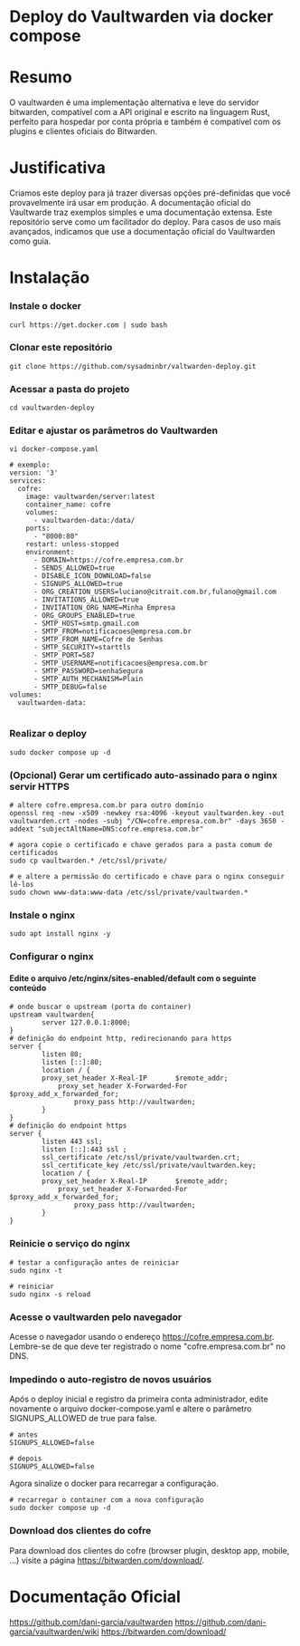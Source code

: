# Deploy do Vaultwarden via docker compose

# Resumo  
O vaultwarden é uma implementação alternativa e leve do servidor bitwarden, compatível com a API original e escrito na linguagem Rust, perfeito para hospedar por conta própria e também é compatível com os plugins e clientes oficiais do Bitwarden.

# Justificativa  
Criamos este deploy para já trazer diversas opções pré-definidas que você provavelmente irá usar em produção. A documentação oficial do Vaultwarde traz exemplos simples e uma documentação extensa. Este repositório serve como um facilitador do deploy. Para casos de uso mais avançados, indicamos que use a documentação oficial do Vaultwarden como guia.  


# Instalação  

### Instale o docker
```
curl https://get.docker.com | sudo bash
```

### Clonar este repositório
```
git clone https://github.com/sysadminbr/valtwarden-deploy.git
```  

### Acessar a pasta do projeto
```
cd vaultwarden-deploy
```

### Editar e ajustar os parâmetros do Vaultwarden
```
vi docker-compose.yaml

# exemplo:
version: '3'
services:
  cofre:
    image: vaultwarden/server:latest
    container_name: cofre
    volumes:
      - vaultwarden-data:/data/
    ports:
      - "8000:80"
    restart: unless-stopped
    environment:
      - DOMAIN=https://cofre.empresa.com.br
      - SENDS_ALLOWED=true
      - DISABLE_ICON_DOWNLOAD=false
      - SIGNUPS_ALLOWED=true
      - ORG_CREATION_USERS=luciano@citrait.com.br,fulano@gmail.com
      - INVITATIONS_ALLOWED=true
      - INVITATION_ORG_NAME=Minha Empresa
      - ORG_GROUPS_ENABLED=true
      - SMTP_HOST=smtp.gmail.com
      - SMTP_FROM=notificacoes@empresa.com.br
      - SMTP_FROM_NAME=Cofre de Senhas
      - SMTP_SECURITY=starttls
      - SMTP_PORT=587
      - SMTP_USERNAME=notificacoes@empresa.com.br
      - SMTP_PASSWORD=senhaSegura
      - SMTP_AUTH_MECHANISM=Plain
      - SMTP_DEBUG=false
volumes:
  vaultwarden-data:
	
```


### Realizar o deploy
```
sudo docker compose up -d
```


### (Opcional) Gerar um certificado auto-assinado para o nginx servir HTTPS
```
# altere cofre.empresa.com.br para outro domínio
openssl req -new -x509 -newkey rsa:4096 -keyout vaultwarden.key -out vaultwarden.crt -nodes -subj "/CN=cofre.empresa.com.br" -days 3650 -addext "subjectAltName=DNS:cofre.empresa.com.br"

# agora copie o certificado e chave gerados para a pasta comum de certificados
sudo cp vaultwarden.* /etc/ssl/private/

# e altere a permissão do certificado e chave para o nginx conseguir lê-los
sudo chown www-data:www-data /etc/ssl/private/vaultwarden.*
```


### Instale o nginx
```
sudo apt install nginx -y
```


### Configurar o nginx 
#### Edite o arquivo /etc/nginx/sites-enabled/default com o seguinte conteúdo
```
# onde buscar o upstream (porta do container)
upstream vaultwarden{
        server 127.0.0.1:8000;
}
# definição do endpoint http, redirecionando para https
server {
        listen 80;
        listen [::]:80;
        location / {
		proxy_set_header X-Real-IP       $remote_addr;
        	proxy_set_header X-Forwarded-For $proxy_add_x_forwarded_for;
                proxy_pass http://vaultwarden;
        }
}
# definição do endpoint https
server {
        listen 443 ssl;
        listen [::]:443 ssl ;
        ssl_certificate /etc/ssl/private/vaultwarden.crt;
        ssl_certificate_key /etc/ssl/private/vaultwarden.key;
        location / {
		proxy_set_header X-Real-IP       $remote_addr;
        	proxy_set_header X-Forwarded-For $proxy_add_x_forwarded_for;
                proxy_pass http://vaultwarden;
        }
}
```

### Reinicie o serviço do nginx  
```
# testar a configuração antes de reiniciar
sudo nginx -t

# reiniciar
sudo nginx -s reload
```


### Acesse o vaultwarden pelo navegador    
  
Acesse o navegador usando o endereço https://cofre.empresa.com.br.
Lembre-se de que deve ter registrado o nome "cofre.empresa.com.br" no DNS.  


### Impedindo o auto-registro de novos usuários    
Após o deploy inicial e registro da primeira conta administrador, edite novamente o arquivo docker-compose.yaml e altere o parâmetro SIGNUPS_ALLOWED de true para false.
```
# antes
SIGNUPS_ALLOWED=false

# depois
SIGNUPS_ALLOWED=false
```
  
Agora sinalize o docker para recarregar a configuração.
```
# recarregar o container com a nova configuração
sudo docker compose up -d
```


### Download dos clientes do cofre    
Para download dos clientes do cofre (browser plugin, desktop app, mobile, ...) visite a página https://bitwarden.com/download/.

# Documentação Oficial  
https://github.com/dani-garcia/vaultwarden
https://github.com/dani-garcia/vaultwarden/wiki
https://bitwarden.com/download/




